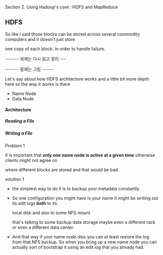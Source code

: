 Section 2. Using Hadoop's core : HDFS and MapReduce



## HDFS





So like I said those blocks can be stored across several commodity computers and it doesn't just store

one copy of each block. In order to handle failure.





------- 위에는 다시 읽고 정리 ---

------- 밑에는 그림 ------

Let's say about how HDFS architecture works and a little bit more depth here so the way it works is there



* Name Node
* Data Node





#### Architecture 

##### Reading a File



##### Writing a File





Problem 1

It is important that **only one name node is active at a given time** otherwise clients might not agree on

where different blocks are stored and that would be bad.



solution 1

* the simplest way to do it is to backup your metadata constantly.

* So one configuration you might have is your name it might be writing out its edit logs **both** to its

  local disk and also to some NFS mount 

  that's talking to some backup data storage maybe even a different rack or even a different data center.

* And that way if your name node dies you can at least restore the log from that NFS backup. So when you bring up a new name node you can actually sort of bootstrap it using an edit log that you already had.